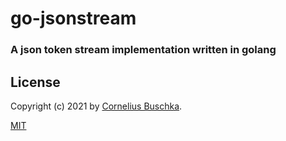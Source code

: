 # go-jsonstream

### A json token stream implementation written in golang

## License

Copyright (c) 2021 by [Cornelius Buschka](https://github.com/cbuschka).

[MIT](./license.txt)
